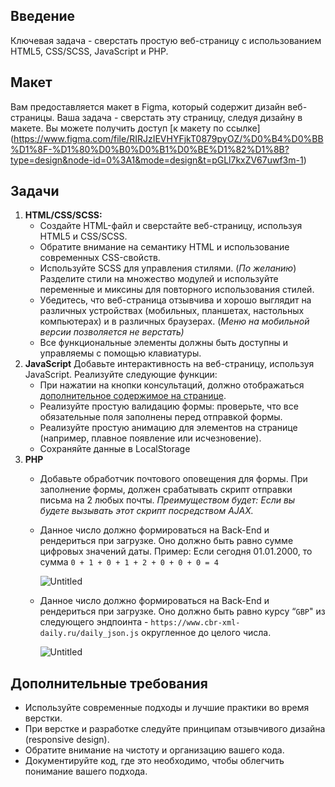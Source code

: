 ## Введение

Ключевая задача - сверстать простую веб-страницу с использованием HTML5, CSS/SCSS, JavaScript и PHP. 

## Макет

Вам предоставляется макет в Figma, который содержит дизайн веб-страницы. Ваша задача - сверстать эту страницу, следуя дизайну в макете. 
Вы можете получить доступ [к макету по ссылке]
(https://www.figma.com/file/RIRJzIEVHYFjkT0879pyOZ/%D0%B4%D0%BB%D1%8F-%D1%80%D0%B0%D0%B1%D0%BE%D1%82%D1%8B?type=design&node-id=0%3A1&mode=design&t=pGLl7kxZV67uwf3m-1)

## Задачи

1. **HTML/CSS/SCSS:**
    - Создайте HTML-файл и сверстайте веб-страницу, используя HTML5 и CSS/SCSS.
    - Обратите внимание на семантику HTML и использование современных CSS-свойств.
    - Используйте SCSS для управления стилями. (*По желанию*) Разделите стили на множество модулей и используйте переменные и миксины для повторного использования стилей.
    - Убедитесь, что веб-страница отзывчива и хорошо выглядит на различных устройствах (мобильных, планшетах, настольных компьютерах) и в различных браузерах.
    (*Меню на мобильной версии позволяется не верстать)*
    - Все функциональные элементы должны быть доступны и управляемы с помощью клавиатуры.
2. **JavaScript**
Добавьте интерактивность на веб-страницу, используя JavaScript. Реализуйте следующие функции:
    - При нажатии на кнопки консультаций, должно отображаться [дополнительное содержимое на странице](https://www.figma.com/proto/qfiqED1O0plme0qo6TBHyB/%D1%82%D0%B5%D1%81%D1%82%D0%BE%D0%B2%D1%8B%D0%B9?page-id=91%3A3537&type=design&node-id=91-3805&viewport=142%2C603%2C0.17&t=QljoSWhVHfICtwUU-1&scaling=min-zoom&starting-point-node-id=91%3A3805&mode=design).
    - Реализуйте простую валидацию формы: проверьте, что все обязательные поля заполнены перед отправкой формы.
    - Реализуйте простую анимацию для элементов на странице (например, плавное появление или исчезновение).
    - Сохраняйте данные в LocalStorage
3. **PHP**
    - Добавьте обработчик почтового оповещения для формы. При заполнение формы, должен срабатывать скрипт отправки письма на 2 любых почты.
   *Преимуществом будет: Если вы будете вызывать этот скрипт посредством AJAX.*
    - Данное число должно формироваться на Back-End и рендериться при загрузке. Оно должно быть равно сумме цифровых значений даты.
   Пример: Если сегодня 01.01.2000, то сумма `0 + 1 + 0 + 1 + 2 + 0 + 0 + 0 = 4`
        
        ![Untitled](https://prod-files-secure.s3.us-west-2.amazonaws.com/2edda732-a208-4f19-aa18-f05b10ea4708/93070e49-4781-4d0e-bca9-e6129c2ba5cb/Untitled.png)
        
    - Данное число должно формироваться на Back-End и рендериться при загрузке. Оно должно быть равно курсу “`GBP`" из следующего эндпоинта -
   `https://www.cbr-xml-daily.ru/daily_json.js` округленное до целого числа.
        
        ![Untitled](https://prod-files-secure.s3.us-west-2.amazonaws.com/2edda732-a208-4f19-aa18-f05b10ea4708/8201e6c0-c8e8-420d-939d-0f544c212a6b/Untitled.png)
        


## Дополнительные требования

- Используйте современные подходы и лучшие практики во время верстки.
- При верстке и разработке следуйте принципам отзывчивого дизайна (responsive design).
- Обратите внимание на чистоту и организацию вашего кода.
- Документируйте код, где это необходимо, чтобы облегчить понимание вашего подхода.


